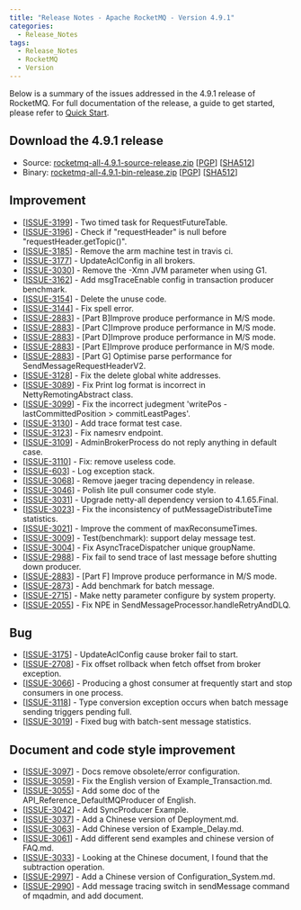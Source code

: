 ```yaml
---
title: "Release Notes - Apache RocketMQ - Version 4.9.1"
categories:
  - Release_Notes
tags:
  - Release_Notes
  - RocketMQ
  - Version
---
```


Below is a summary of the issues addressed in the 4.9.1 release of RocketMQ. For full documentation of the release, a guide to get started, please refer to <a href='/docs/quick-start/'>Quick Start</a>.


<h2> Download the 4.9.1 release</h2>
    
* Source: [rocketmq-all-4.9.1-source-release.zip](https://www.apache.org/dyn/closer.cgi?path=rocketmq/4.9.1/rocketmq-all-4.9.1-source-release.zip) [[PGP](https://www.apache.org/dist/rocketmq/4.9.1/rocketmq-all-4.9.1-source-release.zip.asc)] [[SHA512](https://www.apache.org/dist/rocketmq/4.9.1/rocketmq-all-4.9.1-source-release.zip.sha512)]
* Binary: [rocketmq-all-4.9.1-bin-release.zip](https://www.apache.org/dyn/closer.cgi?path=rocketmq/4.9.1/rocketmq-all-4.9.1-bin-release.zip) [[PGP](https://www.apache.org/dist/rocketmq/4.9.1/rocketmq-all-4.9.1-bin-release.zip.asc)] [[SHA512](https://www.apache.org/dist/rocketmq/4.9.1/rocketmq-all-4.9.1-bin-release.zip.sha512)]

## Improvement
<ul>
<li>[<a href='https://github.com/apache/rocketmq/issues/3199'>ISSUE-3199</a>] -  Two timed task for RequestFutureTable.
</li>
<li>[<a href='https://github.com/apache/rocketmq/issues/3196'>ISSUE-3196</a>] -  Check if "requestHeader" is null before "requestHeader.getTopic()".
</li>
<li>[<a href='https://github.com/apache/rocketmq/issues/3185'>ISSUE-3185</a>] -  Remove the arm machine test in travis ci.
</li>
<li>[<a href='https://github.com/apache/rocketmq/issues/3177'>ISSUE-3177</a>] -  UpdateAclConfig in all brokers.
</li>
<li>[<a href='https://github.com/apache/rocketmq/issues/3030'>ISSUE-3030</a>] -  Remove the -Xmn JVM parameter when using G1.
</li>
<li>[<a href='https://github.com/apache/rocketmq/issues/3162'>ISSUE-3162</a>] -  Add msgTraceEnable config in transaction producer benchmark.
</li>
<li>[<a href='https://github.com/apache/rocketmq/issues/3154'>ISSUE-3154</a>] -  Delete the unuse code.
</li>
<li>[<a href='https://github.com/apache/rocketmq/issues/3144'>ISSUE-3144</a>] -  Fix spell error.
</li>
<li>[<a href='https://github.com/apache/rocketmq/issues/2883'>ISSUE-2883</a>] -  [Part B]Improve produce performance in M/S mode.
</li>
<li>[<a href='https://github.com/apache/rocketmq/issues/2883'>ISSUE-2883</a>] -  [Part C]Improve produce performance in M/S mode.
</li>
<li>[<a href='https://github.com/apache/rocketmq/issues/2883'>ISSUE-2883</a>] -  [Part D]Improve produce performance in M/S mode.
</li>
<li>[<a href='https://github.com/apache/rocketmq/issues/2883'>ISSUE-2883</a>] -  [Part E]Improve produce performance in M/S mode.
</li>
<li>[<a href='https://github.com/apache/rocketmq/issues/2883'>ISSUE-2883</a>] -  [Part G] Optimise parse performance for SendMessageRequestHeaderV2.
</li>
<li>[<a href='https://github.com/apache/rocketmq/issues/3128'>ISSUE-3128</a>] -  Fix the delete global white addresses.
</li>
<li>[<a href='https://github.com/apache/rocketmq/issues/3089'>ISSUE-3089</a>] -  Fix Print log format is incorrect in NettyRemotingAbstract class.
</li>
<li>[<a href='https://github.com/apache/rocketmq/issues/3099'>ISSUE-3099</a>] -  Fix the incorrect judegment  'writePos - lastCommittedPosition > commitLeastPages'.
</li>
<li>[<a href='https://github.com/apache/rocketmq/issues/3130'>ISSUE-3130</a>] -  Add trace format test case.
</li>
<li>[<a href='https://github.com/apache/rocketmq/issues/3123'>ISSUE-3123</a>] -  Fix namesrv endpoint.
</li>
<li>[<a href='https://github.com/apache/rocketmq/issues/3109'>ISSUE-3109</a>] -  AdminBrokerProcess do not reply anything in default case.
</li>
<li>[<a href='https://github.com/apache/rocketmq/issues/3109'>ISSUE-3110</a>] -  Fix: remove useless code.
</li>
<li>[<a href='https://github.com/apache/rocketmq/issues/603'>ISSUE-603</a>] -  Log exception stack.
</li>
<li>[<a href='https://github.com/apache/rocketmq/issues/3068'>ISSUE-3068</a>] -  Remove jaeger tracing dependency in release.
</li>
<li>[<a href='https://github.com/apache/rocketmq/issues/3046'>ISSUE-3046</a>] -  Polish lite pull consumer code style.
</li>
<li>[<a href='https://github.com/apache/rocketmq/issues/3031'>ISSUE-3031</a>] -  Upgrade netty-all dependency version to 4.1.65.Final.
</li>
<li>[<a href='https://github.com/apache/rocketmq/issues/3023'>ISSUE-3023</a>] -  Fix the inconsistency of putMessageDistributeTime statistics.
</li>
<li>[<a href='https://github.com/apache/rocketmq/issues/3021'>ISSUE-3021</a>] -  Improve the comment of maxReconsumeTimes.
</li>
<li>[<a href='https://github.com/apache/rocketmq/issues/3009'>ISSUE-3009</a>] -  Test(benchmark): support delay message test.
</li>
<li>[<a href='https://github.com/apache/rocketmq/issues/3004'>ISSUE-3004</a>] -  Fix AsyncTraceDispatcher unique groupName.
</li>
<li>[<a href='https://github.com/apache/rocketmq/issues/2988'>ISSUE-2988</a>] -  Fix fail to send trace of last message before shutting down producer.
</li>
<li>[<a href='https://github.com/apache/rocketmq/issues/2883'>ISSUE-2883</a>] -  [Part F] Improve produce performance in M/S mode.
</li>
<li>[<a href='https://github.com/apache/rocketmq/issues/2873'>ISSUE-2873</a>] -  Add benchmark for batch message.
</li>
<li>[<a href='https://github.com/apache/rocketmq/issues/2715'>ISSUE-2715</a>] -  Make netty parameter configure by system property.
</li>
<li>[<a href='https://github.com/apache/rocketmq/issues/2055'>ISSUE-2055</a>] -  Fix NPE in SendMessageProcessor.handleRetryAndDLQ.
</li>
</ul>

## Bug
<ul>
<li>[<a href='https://github.com/apache/rocketmq/issues/3175'>ISSUE-3175</a>] -  UpdateAclConfig cause broker fail to start.
</li>
<li>[<a href='https://github.com/apache/rocketmq/issues/2708'>ISSUE-2708</a>] -  Fix offset rollback when fetch offset from broker exception.
</li>
<li>[<a href='https://github.com/apache/rocketmq/issues/3066'>ISSUE-3066</a>] -  Producing a ghost consumer at frequently start and stop consumers in one process.
</li>
<li>[<a href='https://github.com/apache/rocketmq/issues/3118'>ISSUE-3118</a>] -  Type conversion exception occurs when batch message sending triggers pending full.
</li>
<li>[<a href='https://github.com/apache/rocketmq/issues/3019'>ISSUE-3019</a>] -  Fixed bug with batch-sent message statistics.
</li>
</ul>


## Document and code style improvement
<ul>
<li>[<a href='https://github.com/apache/rocketmq/issues/3097'>ISSUE-3097</a>] -  Docs remove obsolete/error configuration. 
</li>
<li>[<a href='https://github.com/apache/rocketmq/issues/3059'>ISSUE-3059</a>] -  Fix the English version of Example_Transaction.md. 
</li>
<li>[<a href='https://github.com/apache/rocketmq/issues/3055'>ISSUE-3055</a>] -  Add some doc of the API_Reference_DefaultMQProducer of English. 
</li>
<li>[<a href='https://github.com/apache/rocketmq/issues/3042'>ISSUE-3042</a>] -  Add SyncProducer Example.
</li>
<li>[<a href='https://github.com/apache/rocketmq/issues/3037'>ISSUE-3037</a>] -  Add a Chinese version of Deployment.md.
</li>
<li>[<a href='https://github.com/apache/rocketmq/issues/3063'>ISSUE-3063</a>] -  Add Chinese version of Example_Delay.md.
</li>
<li>[<a href='https://github.com/apache/rocketmq/issues/3061'>ISSUE-3061</a>] -  Add different send examples and chinese version of FAQ.md.
</li>
<li>[<a href='https://github.com/apache/rocketmq/issues/3033'>ISSUE-3033</a>] -  Looking at the Chinese document, I found that the subtraction operation.
</li>
<li>[<a href='https://github.com/apache/rocketmq/issues/2997'>ISSUE-2997</a>] -  Add a Chinese version of Configuration_System.md.
</li>
<li>[<a href='https://github.com/apache/rocketmq/issues/2990'>ISSUE-2990</a>] -  Add message tracing switch in sendMessage command of mqadmin, and add document.
</li>
</ul>          